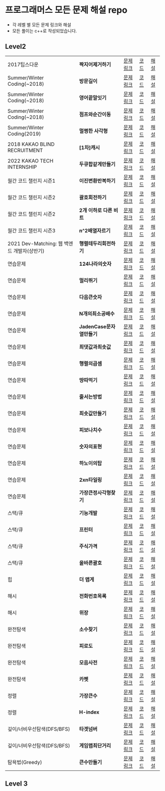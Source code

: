 # 프로그래머스 모든 문제 해설 repo

- 각 레벨 별 모든 문제 링크와 해설
- 모든 풀이는 c++로 작성되었습니다.

## Level2

||||||
|-|--|--|--|--|
|2017팁스다운|**짝지어제거하기**|[문제링크](https://school.programmers.co.kr/learn/courses/30/lessons/12973)|[코드](https://github.com/GyeongahNa/ProgrammersArchive/blob/main/code/lv2_%EC%A7%9D%EC%A7%80%EC%96%B4%EC%A0%9C%EA%B1%B0%ED%95%98%EA%B8%B0.cpp)|[해설](https://maramarathon.tistory.com/140)|
|Summer/Winter Coding(~2018)|**방문길이**|[문제링크](https://school.programmers.co.kr/learn/courses/30/lessons/49994)|[코드](https://github.com/GyeongahNa/ProgrammersArchive/blob/main/code/lv2_%EB%B0%A9%EB%AC%B8%EA%B8%B8%EC%9D%B4.cpp)|[해설](https://maramarathon.tistory.com/134)|
|Summer/Winter Coding(~2018)|**영어끝말잇기**|[문제링크](https://school.programmers.co.kr/learn/courses/30/lessons/12981)|[코드](https://github.com/GyeongahNa/ProgrammersArchive/blob/main/code/lv2_%EC%98%81%EC%96%B4%EB%81%9D%EB%A7%90%EC%9E%87%EA%B8%B0.cpp)|[해설](https://maramarathon.tistory.com/141)|
|Summer/Winter Coding(~2018)|**점프와순간이동**|[문제링크](https://school.programmers.co.kr/learn/courses/30/lessons/12980)|[코드](https://github.com/GyeongahNa/ProgrammersArchive/blob/main/code/lv2_%EC%A0%90%ED%94%84%EC%99%80%EC%88%9C%EA%B0%84%EC%9D%B4%EB%8F%99.cpp)|[해설](https://maramarathon.tistory.com/166)|
|Summer/Winter Coding(2019)|**멀쩡한 사각형**|[문제링크](https://school.programmers.co.kr/learn/courses/30/lessons/62048)|[코드](https://github.com/GyeongahNa/ProgrammersArchive/blob/main/code/lv2_%EB%A9%80%EC%A9%A1%ED%95%9C%EC%82%AC%EA%B0%81%ED%98%95.cpp)|[해설](https://maramarathon.tistory.com/131)|
|2018 KAKAO BLIND RECRUITMENT|**[1차]캐시**|[문제링크](https://school.programmers.co.kr/learn/courses/30/lessons/17680)|[코드](https://github.com/GyeongahNa/ProgrammersArchive/blob/main/code/lv2_%5B1%EC%B0%A8%5D%EC%BA%90%EC%8B%9C.cpp)|[해설](https://maramarathon.tistory.com/173)|
|2022 KAKAO TECH INTERNSHIP|**두큐합같게만들기**|[문제링크](https://school.programmers.co.kr/learn/courses/30/lessons/118667)|[코드](https://github.com/GyeongahNa/ProgrammersArchive/blob/main/code/lv2_%EB%91%90%ED%81%90%ED%95%A9%EA%B0%99%EA%B2%8C%EB%A7%8C%EB%93%A4%EA%B8%B0.cpp)|[해설](https://maramarathon.tistory.com/172?category=979702)|
|월간 코드 챌린지 시즌1|**이진변환반복하기**|[문제링크](https://school.programmers.co.kr/learn/courses/30/lessons/70129)|[코드](https://github.com/GyeongahNa/ProgrammersArchive/blob/main/code/lv2_%EC%9D%B4%EC%A7%84%EB%B3%80%ED%99%98%EB%B0%98%EB%B3%B5%ED%95%98%EA%B8%B0.cpp)|[해설](https://maramarathon.tistory.com/151?category=979702)|
|월간 코드 챌린지 시즌2|**괄호회전하기**|[문제링크](https://school.programmers.co.kr/learn/courses/30/lessons/76502)|[코드](https://github.com/GyeongahNa/ProgrammersArchive/blob/main/code/lv2_%EA%B4%84%ED%98%B8%ED%9A%8C%EC%A0%84%ED%95%98%EA%B8%B0.cpp)|[해설](https://maramarathon.tistory.com/165)|
|월간 코드 챌린지 시즌2|**2개 이하로 다른 비트**|[문제링크](https://school.programmers.co.kr/learn/courses/30/lessons/77885)|[코드](https://github.com/GyeongahNa/ProgrammersArchive/blob/main/code/lv2_2%EA%B0%9C%EC%9D%B4%ED%95%98%EB%A1%9C%EB%8B%A4%EB%A5%B8%EB%B9%84%ED%8A%B8.cpp)|[해설](https://maramarathon.tistory.com/170)|
|월간 코드 챌린지 시즌3|**n^2배열자르기**|[문제링크](https://school.programmers.co.kr/learn/courses/30/lessons/87390)|[코드](https://github.com/GyeongahNa/ProgrammersArchive/blob/main/code/lv2_n%5E2%EB%B0%B0%EC%97%B4%EC%9E%90%EB%A5%B4%EA%B8%B0.cpp)|[해설](https://maramarathon.tistory.com/168)|
|2021 Dev-Matching: 웹 백엔드 개발자(상반기)|**행렬테두리회전하기**|[문제링크](https://school.programmers.co.kr/learn/courses/30/lessons/77485)|[코드](https://github.com/GyeongahNa/ProgrammersArchive/blob/main/code/lv2_%ED%96%89%EB%A0%AC%ED%85%8C%EB%91%90%EB%A6%AC%ED%9A%8C%EC%A0%84%ED%95%98%EA%B8%B0.cpp)|[해설](https://maramarathon.tistory.com/171)|
|연습문제|**124나라의숫자**|[문제링크](https://school.programmers.co.kr/learn/courses/30/lessons/12899)|[코드](https://github.com/GyeongahNa/ProgrammersArchive/blob/main/code/lv2_124%EB%82%98%EB%9D%BC%EC%9D%98%EC%88%AB%EC%9E%90.cpp)|[해설](https://maramarathon.tistory.com/132?category=979702)|
|연습문제|**멀리뛰기**|[문제링크](https://school.programmers.co.kr/learn/courses/30/lessons/12914)|[코드](https://github.com/GyeongahNa/ProgrammersArchive/blob/main/code/lv2_%EB%A9%80%EB%A6%AC%EB%9B%B0%EA%B8%B0.cpp)|[해설](https://maramarathon.tistory.com/136)|
|연습문제|**다음큰숫자**|[문제링크](https://school.programmers.co.kr/learn/courses/30/lessons/12911#)|[코드](https://github.com/GyeongahNa/ProgrammersArchive/blob/main/code/lv2_%EB%8B%A4%EC%9D%8C%ED%81%B0%EC%88%AB%EC%9E%90.cpp)|[해설](https://maramarathon.tistory.com/143)|
|연습문제|**N개의최소공배수**|[문제링크](https://school.programmers.co.kr/learn/courses/30/lessons/12953)|[코드](https://github.com/GyeongahNa/ProgrammersArchive/blob/main/code/lv2_N%EA%B0%9C%EC%9D%98%EC%B5%9C%EC%86%8C%EA%B3%B5%EB%B0%B0%EC%88%98.cpp)|[해설](https://maramarathon.tistory.com/147?category=979702)|
|연습문제|**JadenCase문자열만들기**|[문제링크](https://school.programmers.co.kr/learn/courses/30/lessons/12951)|[코드](https://github.com/GyeongahNa/ProgrammersArchive/blob/main/code/lv2_JadenCase%EB%AC%B8%EC%9E%90%EC%97%B4%EB%A7%8C%EB%93%A4%EA%B8%B0.cpp)|[해설](https://maramarathon.tistory.com/148)|
|연습문제|**최댓값과최솟값**|[문제링크](https://school.programmers.co.kr/learn/courses/30/lessons/12939)|[코드](https://github.com/GyeongahNa/ProgrammersArchive/blob/main/code/lv2_%EC%B5%9C%EB%8C%93%EA%B0%92%EA%B3%BC%EC%B5%9C%EC%86%9F%EA%B0%92.cpp)|[해설](https://maramarathon.tistory.com/149)|
|연습문제|**행렬의곱셈**|[문제링크](https://school.programmers.co.kr/learn/courses/30/lessons/12949)|[코드](https://github.com/GyeongahNa/ProgrammersArchive/blob/main/code/lv2_%ED%96%89%EB%A0%AC%EC%9D%98%EA%B3%B1%EC%85%88.cpp)|[해설](https://maramarathon.tistory.com/150?category=979702)|
|연습문제|**땅따먹기**|[문제링크](https://school.programmers.co.kr/learn/courses/30/lessons/12913)|[코드](https://github.com/GyeongahNa/ProgrammersArchive/blob/main/code/lv2_%EB%95%85%EB%94%B0%EB%A8%B9%EA%B8%B0.cpp)|[해설](https://maramarathon.tistory.com/155)|
|연습문제|**줄서는방법**|[문제링크](https://school.programmers.co.kr/learn/courses/30/lessons/12936)|[코드](https://github.com/GyeongahNa/ProgrammersArchive/blob/main/code/lv2_%EC%A4%84%EC%84%9C%EB%8A%94%EB%B0%A9%EB%B2%95.cpp)|[해설](https://maramarathon.tistory.com/157)|
|연습문제|**최솟값만들기**|[문제링크](https://school.programmers.co.kr/learn/courses/30/lessons/12941)|[코드](https://github.com/GyeongahNa/ProgrammersArchive/blob/main/code/lv2_%EC%B5%9C%EC%86%9F%EA%B0%92%EB%A7%8C%EB%93%A4%EA%B8%B0.cpp)|[해설](https://maramarathon.tistory.com/158)|
|연습문제|**피보나치수**|[문제링크](https://school.programmers.co.kr/learn/courses/30/lessons/12945)|[코드](https://github.com/GyeongahNa/ProgrammersArchive/blob/main/code/lv2_%ED%94%BC%EB%B3%B4%EB%82%98%EC%B9%98%EC%88%98.cpp)|[해설](https://maramarathon.tistory.com/161)|
|연습문제|**숫자의표현**|[문제링크](https://school.programmers.co.kr/learn/courses/30/lessons/12924)|[코드](https://github.com/GyeongahNa/ProgrammersArchive/blob/main/code/lv2_%EC%88%AB%EC%9E%90%EC%9D%98%ED%91%9C%ED%98%84.cpp)|[해설](https://maramarathon.tistory.com/162)|
|연습문제|**하노이의탑**|[문제링크](https://school.programmers.co.kr/learn/courses/30/lessons/12946)|[코드](https://github.com/GyeongahNa/ProgrammersArchive/blob/main/code/lv2_%ED%95%98%EB%85%B8%EC%9D%B4%EC%9D%98%ED%83%91.cpp)|[해설](https://maramarathon.tistory.com/164)|
|연습문제|**2xn타일링**|[문제링크](https://school.programmers.co.kr/learn/courses/30/lessons/12900)|[코드](https://github.com/GyeongahNa/ProgrammersArchive/blob/main/code/lv2_2xn%ED%83%80%EC%9D%BC%EB%A7%81.cpp)|[해설](https://maramarathon.tistory.com/167)|
|연습문제|**가장큰정사각형찾기**|[문제링크](https://school.programmers.co.kr/learn/courses/30/lessons/12905)|[코드](https://github.com/GyeongahNa/ProgrammersArchive/blob/main/code/lv2_%EA%B0%80%EC%9E%A5%ED%81%B0%EC%A0%95%EC%82%AC%EA%B0%81%ED%98%95%EC%B0%BE%EA%B8%B0.cpp)|[해설](https://maramarathon.tistory.com/169)|
|스택/큐|**기능개발**|[문제링크](https://school.programmers.co.kr/learn/courses/30/lessons/42586)|[코드](https://github.com/GyeongahNa/ProgrammersArchive/blob/main/code/lv2_%EA%B8%B0%EB%8A%A5%EA%B0%9C%EB%B0%9C.cpp)|[해설](https://maramarathon.tistory.com/133)|
|스택/큐|**프린터**|[문제링크](https://school.programmers.co.kr/learn/courses/30/lessons/42587)|[코드](https://github.com/GyeongahNa/ProgrammersArchive/blob/main/code/lv2_%ED%94%84%EB%A6%B0%ED%84%B0.cpp)|[해설](https://maramarathon.tistory.com/138?category=979702)|
|스택/큐|**주식가격**|[문제링크](https://school.programmers.co.kr/learn/courses/30/lessons/42584)|[코드](https://github.com/GyeongahNa/ProgrammersArchive/blob/main/code/lv2_%EC%A3%BC%EC%8B%9D%EA%B0%80%EA%B2%A9.cpp)|[해설](https://maramarathon.tistory.com/142?category=979702)|
|스택/큐|**올바른괄호**|[문제링크](https://school.programmers.co.kr/learn/courses/30/lessons/12909)|[코드](https://github.com/GyeongahNa/ProgrammersArchive/blob/main/code/lv2_%EC%98%AC%EB%B0%94%EB%A5%B8%EA%B4%84%ED%98%B8.cpp)|[해설](https://maramarathon.tistory.com/156)|
|힙|**더 맵게**|[문제링크](https://school.programmers.co.kr/learn/courses/30/lessons/42626)|[코드](https://github.com/GyeongahNa/ProgrammersArchive/blob/main/code/lv2_%EB%8D%94%EB%A7%B5%EA%B2%8C.cpp)|[해설](https://maramarathon.tistory.com/139)|
|해시|**전화번호목록**|[문제링크](https://school.programmers.co.kr/learn/courses/30/lessons/42577)|[코드](https://github.com/GyeongahNa/ProgrammersArchive/blob/main/code/lv2_%EC%A0%84%ED%99%94%EB%B2%88%ED%98%B8%EB%AA%A9%EB%A1%9D.cpp)|[해설](https://maramarathon.tistory.com/135)|
|해시|**위장**|[문제링크](https://school.programmers.co.kr/learn/courses/30/lessons/42578)|[코드](https://github.com/GyeongahNa/ProgrammersArchive/blob/main/code/lv2_%EC%9C%84%EC%9E%A5.cpp)|[해설](https://maramarathon.tistory.com/137?category=979702)|
|완전탐색|**소수찾기**|[문제링크](https://school.programmers.co.kr/learn/courses/30/lessons/42839)|[코드](https://github.com/GyeongahNa/ProgrammersArchive/blob/main/code/lv2_%EC%86%8C%EC%88%98%EC%B0%BE%EA%B8%B0.cpp)|[해설](https://maramarathon.tistory.com/144?category=979702)|
|완전탐색|**피로도**|[문제링크](https://school.programmers.co.kr/learn/courses/30/lessons/87946)|[코드](https://github.com/GyeongahNa/ProgrammersArchive/blob/main/code/lv2_%ED%94%BC%EB%A1%9C%EB%8F%84.cpp)|[해설](https://maramarathon.tistory.com/145)|
|완전탐색|**모음사전**|[문제링크](https://school.programmers.co.kr/learn/courses/30/lessons/84512)|[코드](https://github.com/GyeongahNa/ProgrammersArchive/blob/main/code/lv2_%EB%AA%A8%EC%9D%8C%EC%82%AC%EC%A0%84.cpp)|[해설](https://maramarathon.tistory.com/146)|
|완전탐색|**카펫**|[문제링크](https://school.programmers.co.kr/learn/courses/30/lessons/42842)|[코드](https://github.com/GyeongahNa/ProgrammersArchive/blob/main/code/lv2_%EC%B9%B4%ED%8E%AB.cpp)|[해설](https://maramarathon.tistory.com/152?category=979702)|
|정렬|**가장큰수**|[문제링크](https://school.programmers.co.kr/learn/courses/30/lessons/42746)|[코드](https://github.com/GyeongahNa/ProgrammersArchive/blob/main/code/lv2_%EA%B0%80%EC%9E%A5%ED%81%B0%EC%88%98.cpp)|[해설](https://maramarathon.tistory.com/153)|
|정렬|**H-index**|[문제링크](https://school.programmers.co.kr/learn/courses/30/lessons/42747)|[코드](https://github.com/GyeongahNa/ProgrammersArchive/blob/main/code/lv2_Hindex.cpp)|[해설](https://maramarathon.tistory.com/154)|
|깊이/너비우선탐색(DFS/BFS)|**타겟넘버**|[문제링크](https://school.programmers.co.kr/learn/courses/30/lessons/43165)|[코드](https://github.com/GyeongahNa/ProgrammersArchive/blob/main/code/lv2_%ED%83%80%EA%B2%9F%EB%84%98%EB%B2%84.cpp)|[해설](https://maramarathon.tistory.com/159)|
|깊이/너비우선탐색(DFS/BFS)|**게임맵최단거리**|[문제링크](https://school.programmers.co.kr/learn/courses/30/lessons/1844)|[코드](https://github.com/GyeongahNa/ProgrammersArchive/blob/main/code/lv2_%EA%B2%8C%EC%9E%84%EB%A7%B5%EC%B5%9C%EB%8B%A8%EA%B1%B0%EB%A6%AC.cpp)|[해설](https://maramarathon.tistory.com/160)|
|탐욕법(Greedy)|**큰수만들기**|[문제링크](https://school.programmers.co.kr/learn/courses/30/lessons/42883)|[코드](https://github.com/GyeongahNa/ProgrammersArchive/blob/main/code/lv2_%ED%81%B0%EC%88%98%EB%A7%8C%EB%93%A4%EA%B8%B0.cpp)|[해설](https://maramarathon.tistory.com/163)|

## Level 3






